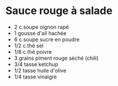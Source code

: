 # Sauce rouge à salade

- 2 c.soupe oignon rapé
- 1 gousse d'ail hachée
- 6 c.soupe sucre en poudre
- 1/2 c.thé sel
- 1/8 c.thé poivre
- 3 grains piment rouge séché (chili)
- 3/4 tasse ketchup
- 1/2 tasse huile d'olive
- 1/4 tasse vinaigre
